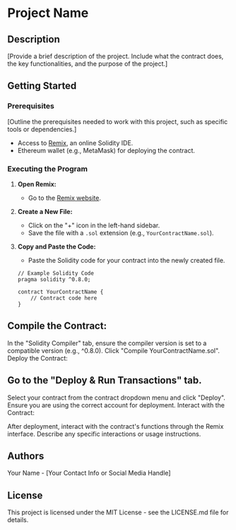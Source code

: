 # Project Name

## Description

[Provide a brief description of the project. Include what the contract does, the key functionalities, and the purpose of the project.]

## Getting Started

### Prerequisites

[Outline the prerequisites needed to work with this project, such as specific tools or dependencies.]

- Access to [Remix](https://remix.ethereum.org/), an online Solidity IDE.
- Ethereum wallet (e.g., MetaMask) for deploying the contract.

### Executing the Program

1. **Open Remix:**
   - Go to the [Remix website](https://remix.ethereum.org/).

2. **Create a New File:**
   - Click on the "+" icon in the left-hand sidebar.
   - Save the file with a `.sol` extension (e.g., `YourContractName.sol`).

3. **Copy and Paste the Code:**
   - Paste the Solidity code for your contract into the newly created file.

   ```solidity
   // Example Solidity Code
   pragma solidity ^0.8.0;

   contract YourContractName {
       // Contract code here
   }
## Compile the Contract:

In the "Solidity Compiler" tab, ensure the compiler version is set to a compatible version (e.g., ^0.8.0).
Click "Compile YourContractName.sol".
Deploy the Contract:

## Go to the "Deploy & Run Transactions" tab.
Select your contract from the contract dropdown menu and click "Deploy".
Ensure you are using the correct account for deployment.
Interact with the Contract:

After deployment, interact with the contract's functions through the Remix interface.
Describe any specific interactions or usage instructions.
## Authors
Your Name - [Your Contact Info or Social Media Handle]
## License
This project is licensed under the MIT License - see the LICENSE.md file for details.
